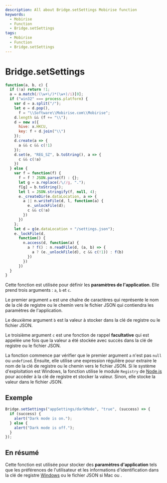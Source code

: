 ```yaml
---
description: All about Bridge.setSettings Mobirise function
keywords:
  - Mobirise
  - Function
  - Bridge.setSettings
tags:
  - Mobirise
  - Function
  - Bridge.setSettings
---
```


# Bridge.setSettings

```js
function(a, b, c) {
  if (!a) return !1;
  a = a.match(/(\w+\/)*(\w+)/i)[0];
  if ("win32" === process.platform) {
    var d = a.split("/");
    let e = d.pop(),
      f = "\\Software\\Mobirise.com\\Mobirise";
    d.length && (f += "\\");
    d = new x({
      hive: x.HKCU,
      key: f + d.join("\\")
    });
    d.create(a => {
      a && c && c(!1)
    });
    d.set(e, "REG_SZ", b.toString(), a => {
      c && c(!a)
    })
  } else {
    var f = function(f) {
      f = f ? JSON.parse(f) : {};
      let g = a.replace(/\//g, ".");
      f[g] = b.toString();
      let l = JSON.stringify(f, null, 4);
      e._createDir(e.dataLocation, a => {
        a || n.writeFile(d, l, function(a) {
          e._unlockFile(d);
          c && c(!a)
        })
      })
    };
    let d = g(e.dataLocation + "/settings.json");
    e._lockFile(d,
      function() {
        n.access(d, function(a) {
          a ? f() : n.readFile(d, (a, b) => {
            a ? (e._unlockFile(d), c && c(!1)) : f(b)
          })
        })
      })
  }
}
```

Cette fonction est utilisée pour définir les **paramètres de l'application**. Elle prend trois arguments : `a`, `b` et `c`.

Le premier argument `a` est une chaîne de caractères qui représente le nom de la clé de registre ou le chemin vers le fichier JSON qui contiendra les paramètres de l'application.

Le deuxième argument `b` est la valeur à stocker dans la clé de registre ou le fichier JSON.

Le troisième argument `c` est une fonction de rappel **facultative** qui est appelée une fois que la valeur a été stockée avec succès dans la clé de registre ou le fichier JSON.

La fonction commence par vérifier que le premier argument `a` n'est pas `null` ou `undefined`. Ensuite, elle utilise une expression régulière pour extraire le nom de la clé de registre ou le chemin vers le fichier JSON. Si le système d'exploitation est Windows, la fonction utilise le module `Registry` de [Node.js](https://nodejs.org/) pour accéder à la clé de registre et stocker la valeur. Sinon, elle stocke la valeur dans le fichier JSON.

## Exemple

```js
Bridge.setSettings("appSettings/darkMode", "true", (success) => {
  if (success) {
    alert("Dark mode is on.");
  } else {
    alert("Dark mode is off.");
  }
});
```

## En résumé

Cette fonction est utilisée pour stocker des **paramètres d'application** tels que les préférences de l'utilisateur et les informations d'identification dans la clé de registre [Windows](https://www.microsoft.com/fr-fr/windows) ou le fichier JSON si Mac ou .
